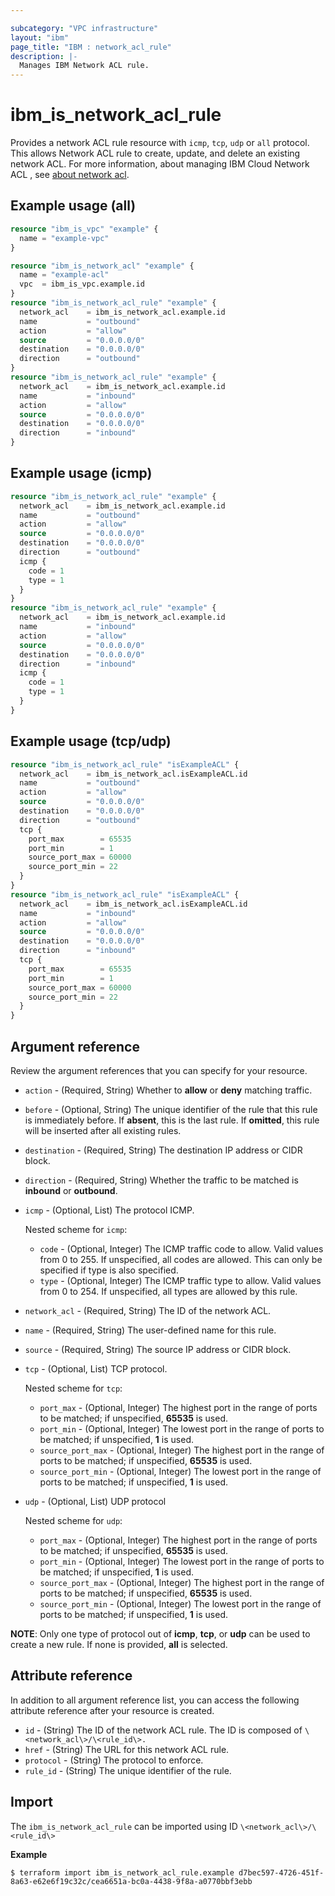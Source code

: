 ```yaml
---

subcategory: "VPC infrastructure"
layout: "ibm"
page_title: "IBM : network_acl_rule"
description: |-
  Manages IBM Network ACL rule.
---
```


# ibm_is_network_acl_rule

Provides a network ACL rule resource with `icmp`, `tcp`, `udp` or `all` protocol. This allows Network ACL rule to create, update, and delete an existing network ACL. For more information, about managing IBM Cloud Network ACL , see [about network acl](https://cloud.ibm.com/docs/vpc?topic=vpc-using-acls).

## Example usage (all)

```terraform
resource "ibm_is_vpc" "example" {
  name = "example-vpc"
}

resource "ibm_is_network_acl" "example" {
  name = "example-acl"
  vpc  = ibm_is_vpc.example.id
}  
resource "ibm_is_network_acl_rule" "example" {
  network_acl    = ibm_is_network_acl.example.id
  name           = "outbound"
  action         = "allow"
  source         = "0.0.0.0/0"
  destination    = "0.0.0.0/0"
  direction      = "outbound"
}
resource "ibm_is_network_acl_rule" "example" {
  network_acl    = ibm_is_network_acl.example.id
  name           = "inbound"
  action         = "allow"
  source         = "0.0.0.0/0"
  destination    = "0.0.0.0/0"
  direction      = "inbound"
}
```

## Example usage (icmp)

```terraform
resource "ibm_is_network_acl_rule" "example" {
  network_acl    = ibm_is_network_acl.example.id
  name           = "outbound"
  action         = "allow"
  source         = "0.0.0.0/0"
  destination    = "0.0.0.0/0"
  direction      = "outbound"
  icmp {
    code = 1
    type = 1
  }
}
resource "ibm_is_network_acl_rule" "example" {
  network_acl    = ibm_is_network_acl.example.id
  name           = "inbound"
  action         = "allow"
  source         = "0.0.0.0/0"
  destination    = "0.0.0.0/0"
  direction      = "inbound"
  icmp {
    code = 1
    type = 1
  }
}

```

## Example usage (tcp/udp)

```terraform
resource "ibm_is_network_acl_rule" "isExampleACL" {
  network_acl    = ibm_is_network_acl.isExampleACL.id
  name           = "outbound"
  action         = "allow"
  source         = "0.0.0.0/0"
  destination    = "0.0.0.0/0"
  direction      = "outbound"
  tcp {
    port_max        = 65535
    port_min        = 1
    source_port_max = 60000
    source_port_min = 22
  }
}
resource "ibm_is_network_acl_rule" "isExampleACL" {
  network_acl    = ibm_is_network_acl.isExampleACL.id
  name           = "inbound"
  action         = "allow"
  source         = "0.0.0.0/0"
  destination    = "0.0.0.0/0"
  direction      = "inbound"
  tcp {
    port_max        = 65535
    port_min        = 1
    source_port_max = 60000
    source_port_min = 22
  }
}
```

## Argument reference
Review the argument references that you can specify for your resource.

- `action` - (Required, String) Whether to **allow** or **deny** matching traffic.
- `before` - (Optional, String) The unique identifier of the rule that this rule is immediately before. If **absent**, this is the last rule. If **omitted**, this rule will be inserted after all existing rules.
- `destination` - (Required, String) The destination IP address or CIDR block.
- `direction` - (Required, String) Whether the traffic to be matched is **inbound** or **outbound**.
- `icmp` - (Optional, List) The protocol ICMP.

   Nested scheme for `icmp`:
   - `code` - (Optional, Integer) The ICMP traffic code to allow. Valid values from 0 to 255. If unspecified, all codes are allowed. This can only be specified if type is also specified.
   - `type` - (Optional, Integer) The ICMP traffic type to allow. Valid values from 0 to 254. If unspecified, all types are allowed by this rule.
- `network_acl` - (Required, String) The ID of the network ACL.
- `name` - (Required, String) The user-defined name for this rule.
- `source` - (Required, String) The source IP address or CIDR block.
- `tcp` - (Optional, List) TCP protocol.

   Nested scheme for `tcp`:
   - `port_max` - (Optional, Integer) The highest port in the range of ports to be matched; if unspecified, **65535** is used.
   - `port_min` - (Optional, Integer) The lowest port in the range of ports to be matched; if unspecified, **1** is used.
   - `source_port_max` - (Optional, Integer) The highest port in the range of ports to be matched; if unspecified, **65535** is used.
   - `source_port_min` - (Optional, Integer) The lowest port in the range of ports to be matched; if unspecified, **1** is used.
- `udp` - (Optional, List) UDP protocol

   Nested scheme for `udp`:
   - `port_max` - (Optional, Integer) The highest port in the range of ports to be matched; if unspecified, **65535** is used.
   - `port_min` - (Optional, Integer) The lowest port in the range of ports to be matched; if unspecified, **1** is used.
   - `source_port_max` - (Optional, Integer) The highest port in the range of ports to be matched; if unspecified, **65535** is used.
   - `source_port_min` - (Optional, Integer) The lowest port in the range of ports to be matched; if unspecified, **1** is used.

**NOTE**: Only one type of protocol out of **icmp**, **tcp**, or **udp** can be used to create a new rule. If none is provided, **all** is selected.

## Attribute reference
In addition to all argument reference list, you can access the following attribute reference after your resource is created.

- `id` - (String) The ID of the network ACL rule. The ID is composed of `\<network_acl\>/\<rule_id\>.`
- `href` - (String) The URL for this network ACL rule.
- `protocol` - (String) The protocol to enforce.
- `rule_id` - (String) The unique identifier of the rule.


## Import
The `ibm_is_network_acl_rule` can be imported using ID `\<network_acl\>/\<rule_id\>`

**Example**

```
$ terraform import ibm_is_network_acl_rule.example d7bec597-4726-451f-8a63-e62e6f19c32c/cea6651a-bc0a-4438-9f8a-a0770bbf3ebb
```
 